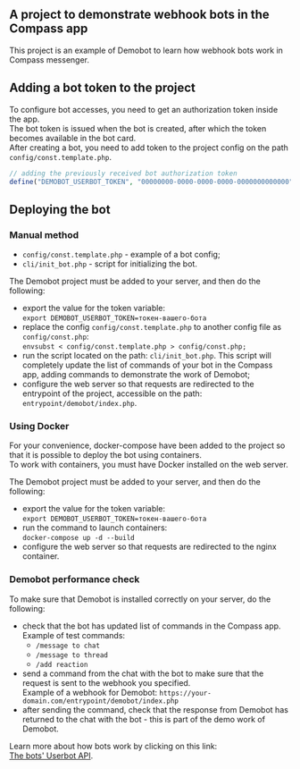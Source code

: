## A project to demonstrate webhook bots in the Compass app
This project is an example of Demobot to learn how webhook bots work in Compass messenger.

## Adding a bot token to the project
To configure bot accesses, you need to get an authorization token inside the app.<br>
The bot token is issued when the bot is created, after which the token becomes available in the bot card.<br>
After creating a bot, you need to add token to the project config on the path `config/const.template.php`.
```php
// adding the previously received bot authorization token
define("DEMOBOT_USERBOT_TOKEN", "00000000-0000-0000-0000-0000000000000");
```

## Deploying the bot
### Manual method

- `config/const.template.php` - example of a bot config;
- `cli/init_bot.php` - script for initializing the bot.

The Demobot project must be added to your server, and then do the following:
- export the value for the token variable:<br>
  `export DEMOBOT_USERBOT_TOKEN=токен-вашего-бота`
- replace the config `config/const.template.php` to another config file as `config/const.php`:<br>
  `envsubst < config/const.template.php > config/const.php;`
- run the script located on the path: `cli/init_bot.php`. This script will completely update the list of commands of your bot in the Compass app, adding commands to demonstrate the work of Demobot;
- configure the web server so that requests are redirected to the entrypoint of the project, accessible on the path: `entrypoint/demobot/index.php`.

### Using Docker

For your convenience, docker-compose have been added to the project so that it is possible to deploy the bot using containers.<br>
To work with containers, you must have Docker installed on the web server.

The Demobot project must be added to your server, and then do the following:
- export the value for the token variable:<br>
  `export DEMOBOT_USERBOT_TOKEN=токен-вашего-бота`
- run the command to launch containers:<br>
  `docker-compose up -d --build`
- configure the web server so that requests are redirected to the nginx container.

### Demobot performance check
To make sure that Demobot is installed correctly on your server, do the following:

- check that the bot has updated list of commands in the Compass app. Example of test commands:
    - `/message to chat`
    - `/message to thread`
    - `/add reaction`
- send a command from the chat with the bot to make sure that the request is sent to the webhook you specified.<br>
  Example of a webhook for Demobot: `https://your-domain.com/entrypoint/demobot/index.php`
- after sending the command, check that the response from Demobot has returned to the chat with the bot - this is part of the demo work of Demobot.

Learn more about how bots work by clicking on this link:<br>
[The bots' Userbot API](https://github.com/getCompass/userbot).
